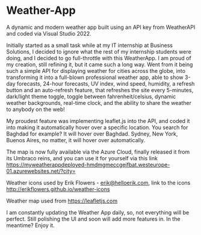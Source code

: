 # Weather-App
A dynamic and modern weather app built using an API key from WeatherAPI and coded via Visual Studio 2022.


Initially started as a small task while at my IT internship at Business Solutions, I decided to ignore what the rest of my internship students were doing, and I decided to go full-throttle with this WeatherApp. I am proud of my creation, still refining it, but it came such a long way. Went from it being such a simple API for displaying weather for cities across the globe, into transforming it into a full-blown professional weather app, able to show 3-day forecasts, 24-hour forecasts, UV index, wind speed, humidity, a refresh button and an auto-refresh feature, that refreshes the site every 5-minutes, dark/light theme toggle, toggle between fahrenheit/celsius, dynamic weather backgrounds, real-time clock, and the ability to share the weather to anybody on the web!

My proudest feature was implementing leaflet.js into the API, and coded it into making it automatically hover over a specific location. You search for Baghdad for example? It will hover over Baghdad. Sydney, New York, Buenos Aires, no matter, it will hover over automatically.

The map is now fully available via the Azure Cloud, finally released it from its Umbraco reins, and you can use it for yourself via this link https://myweatherappdeployed-hmdmgmeccgejfbat.westeurope-01.azurewebsites.net/?city=

Weather icons used by Erik Flowers - erik@helloerik.com, link to the icons http://erikflowers.github.io/weather-icons

Weather map used from https://leafletjs.com

I am constantly updating the Weather App daily, so, not everything will be perfect. Still polishing the UI and soon will add more features in. In the meantime? Enjoy it.
